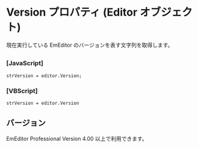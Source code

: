 # Version プロパティ (Editor オブジェクト)

現在実行している EmEditor のバージョンを表す文字列を取得します。

## 

### \[JavaScript\]

```
strVersion = editor.Version;
```

### \[VBScript\]

```
strVersion = editor.Version
```

## バージョン

EmEditor Professional Version 4.00 以上で利用できます。
